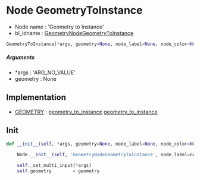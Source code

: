 # Node GeometryToInstance

- Node name : 'Geometry to Instance'
- bl_idname : [GeometryNodeGeometryToInstance](https://docs.blender.org/api/current/bpy.types.GeometryNodeGeometryToInstance.html)


``` python
GeometryToInstance(*args, geometry=None, node_label=None, node_color=None)
```
##### Arguments

- *args : 'ARG_NO_VALUE'
- geometry : None

## Implementation

- [GEOMETRY](/docs/GeoNodes/socket_GEOMETRY.md) : [geometry_to_instance](/docs/GeoNodes/socket_GEOMETRY.md#geometry_to_instance) [geometry_to_instance](/docs/GeoNodes/socket_GEOMETRY.md#geometry_to_instance)

## Init

``` python
def __init__(self, *args, geometry=None, node_label=None, node_color=None):

    Node.__init__(self, 'GeometryNodeGeometryToInstance', node_label=node_label, node_color=node_color)

    self._set_multi_input(*args)
    self.geometry        = geometry
```
